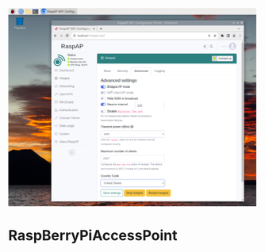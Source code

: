 <img src="https://github.com/IESValledelSol/RaspBerryPiAccessPoint/blob/main/F8P569BLE9YZOD3.png" width="500px">

# RaspBerryPiAccessPoint

